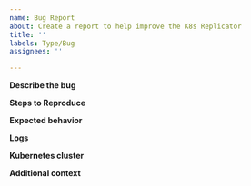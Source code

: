 ```yaml
---
name: Bug Report
about: Create a report to help improve the K8s Replicator
title: ''
labels: Type/Bug
assignees: ''

---
```


**Describe the bug**
<!-- A clear and concise description of what the bug is -->

**Steps to Reproduce**
<!-- Steps to reproduce the behavior -->

**Expected behavior**
<!-- A clear and concise description of what you expected to happen -->

**Logs**
<!-- If applicable, add logs to help explain your problem -->

**Kubernetes cluster**
<!-- Kubernetes version and any other information about the cluster -->

**Additional context**
<!-- Add any other context about the problem here -->
